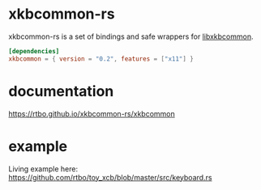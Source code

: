 # xkbcommon-rs

xkbcommon-rs is a set of bindings and safe wrappers for [libxkbcommon](http://xkbcommon.org/).

```toml
[dependencies]
xkbcommon = { version = "0.2", features = ["x11"] }
```

# documentation

https://rtbo.github.io/xkbcommon-rs/xkbcommon


# example

Living example here: https://github.com/rtbo/toy_xcb/blob/master/src/keyboard.rs
